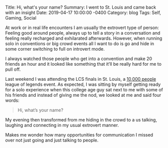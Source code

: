 Title:  Hi, what's your name?
Summary: I went to St. Louis and came back with an insight
Date:   2019-04-17 10:00:00 -0400
Category: blog
Tags: Self, Gaming, Social

At work or in real life encounters I am usually the extrovert type of person: Feeling good around people, always up to tell a story in a conversation and feeling really recharged and exhilarated afterwards. However, when running solo in conventions or big crowd events all I want to do is go and hide in some corner switching to full on introvert mode.

I always watched those people who get into a convention and make 20 friends an hour and it looked like something that it’ll be really hard for me to pull off.

Last weekend I was attending the LCS finals in St. Louis, a [10,000 people](https://www.youtube.com/watch?v=Rp-WpnHn0kY) league of legends event. As expected, I was sitting by myself getting ready for a solo experience when this college age guy sat next to me with some of his friends and instead of giving me the nod, we looked at me and said four words:

>Hi, what’s your name?

My evening then transformed from me hiding in the crowd to a us talking, laughing and connecting in my usual extrovert manner.

Makes me wonder how many opportunities for communication I missed over not just going and just talking to people.
